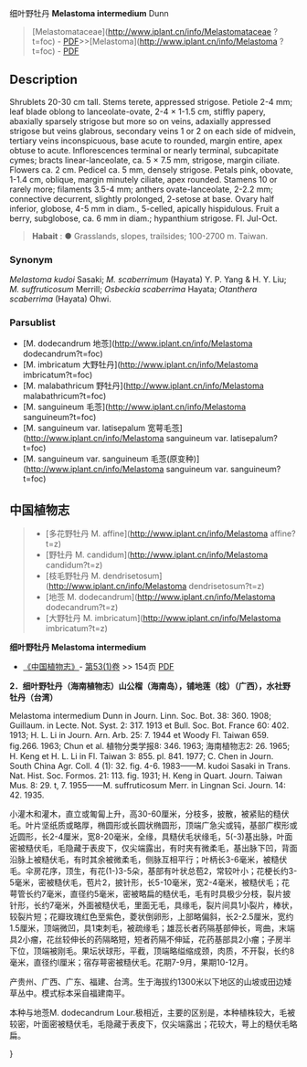 细叶野牡丹 **Melastoma intermedium** Dunn

> [Melastomataceae](http://www.iplant.cn/info/Melastomataceae ?t=foc) - [PDF](http://iplant.cn/foc/pdf/Melastomataceae.pdf)>>[Melastoma](http://www.iplant.cn/info/Melastoma ?t=foc) - [PDF](http://www.iplant.cn/foc/pdf/Melastoma.pdf)

## Description

Shrublets 20-30 cm tall. Stems terete, appressed strigose. Petiole 2-4 mm; leaf blade oblong to lanceolate-ovate, 2-4 × 1-1.5 cm, stiffly papery, abaxially sparsely strigose but more so on veins, adaxially appressed strigose but veins glabrous, secondary veins 1 or 2 on each side of midvein, tertiary veins inconspicuous, base acute to rounded, margin entire, apex obtuse to acute. Inflorescences terminal or nearly terminal, subcapitate cymes; bracts linear-lanceolate, ca. 5 × 7.5 mm, strigose, margin ciliate. Flowers ca. 2 cm. Pedicel ca. 5 mm, densely strigose. Petals pink, obovate, 1-1.4 cm, oblique, margin minutely ciliate, apex rounded. Stamens 10 or rarely more; filaments 3.5-4 mm; anthers ovate-lanceolate, 2-2.2 mm; connective decurrent, slightly prolonged, 2-setose at base. Ovary half inferior, globose, 4-5 mm in diam., 5-celled, apically hispidulous. Fruit a berry, subglobose, ca. 6 mm in diam.; hypanthium strigose. Fl. Jul-Oct.

> **Habait** : 
>● Grasslands, slopes, trailsides; 100-2700 m. Taiwan.

### Synonym
*Melastoma kudoi* Sasaki; *M. scaberrimum* (Hayata) Y. P. Yang & H. Y. Liu; *M. suffruticosum* Merrill; *Osbeckia scaberrima* Hayata; *Otanthera scaberrima* (Hayata) Ohwi.

### Parsublist

* [M.  dodecandrum  地菍](http://www.iplant.cn/info/Melastoma dodecandrum?t=foc)
* [M.  imbricatum  大野牡丹](http://www.iplant.cn/info/Melastoma imbricatum?t=foc)
* [M.  malabathricum  野牡丹](http://www.iplant.cn/info/Melastoma malabathricum?t=foc)
* [M.  sanguineum  毛菍](http://www.iplant.cn/info/Melastoma sanguineum?t=foc)
* [M.  sanguineum var. latisepalum  宽萼毛菍](http://www.iplant.cn/info/Melastoma sanguineum var. latisepalum?t=foc)
* [M.  sanguineum var. sanguineum  毛菍(原变种)](http://www.iplant.cn/info/Melastoma sanguineum var. sanguineum?t=foc)

## 中国植物志

> * [多花野牡丹  M.  affine](http://www.iplant.cn/info/Melastoma affine?t=z)
> * [野牡丹  M.  candidum](http://www.iplant.cn/info/Melastoma candidum?t=z)
> * [枝毛野牡丹  M.  dendrisetosum](http://www.iplant.cn/info/Melastoma dendrisetosum?t=z)
> * [地菍  M.  dodecandrum](http://www.iplant.cn/info/Melastoma dodecandrum?t=z)
> * [大野牡丹  M.  imbricatum](http://www.iplant.cn/info/Melastoma imbricatum?t=z)

**细叶野牡丹 Melastoma intermedium**

* [《中国植物志》](http://www.iplant.cn/frps)- [第53(1)卷](http://www.iplant.cn/frps/vol/53(1)) >> 154页 [PDF](http://www.iplant.cn/frps/pdf/53(1)/154a.PDF)

**2．细叶野牡丹（海南植物志）山公榴（海南岛），铺地莲（棯）（广西），水社野牡丹（台湾）**

Melastoma intermedium Dunn in Journ. Linn. Soc. Bot. 38: 360. 1908; Guillaum. in Lecte. Not. Syst. 2: 317. 1913 et Bull. Soc. Bot. France 60: 402. 1913; H. L. Li in Journ. Arn. Arb. 25: 7. 1944 et Woody Fl. Taiwan 659. fig.266. 1963; Chun et al. 植物分类学报8: 346. 1963; 海南植物志2: 26. 1965; H. Keng et H. L. Li in Fl. Taiwan 3: 855. pl. 841. 1977; C. Chen in Journ. South China Agr. Coll. 4 (1): 32. fig. 4-6. 1983——M. kudoi Sasaki in Trans. Nat. Hist. Soc. Formos. 21: 113. fig. 1931; H. Keng in Quart. Journ. Taiwan Mus. 8: 29. t, 7. 1955——M. suffruticosum Merr. in Lingnan Sci. Journ. 14: 42. 1935.

小灌木和灌木，直立或匍匐上升，高30-60厘米，分枝多，披散，被紧贴的糙伏毛。叶片坚纸质或略厚，椭圆形或长圆状椭圆形，顶端广急尖或钝，基部广楔形或近圆形，长2-4厘米，宽8-20毫米，全缘，具糙伏毛状缘毛，5(-3)基出脉，叶面密被糙伏毛，毛隐藏于表皮下，仅尖端露出，有时夹有微柔毛，基出脉下凹，背面沿脉上被糙伏毛，有时其余被微柔毛，侧脉互相平行；叶柄长3-6毫米，被糙伏毛。伞房花序，顶生，有花(1-)3-5朵，基部有叶状总苞2，常较叶小；花梗长约3-5毫米，密被糙伏毛，苞片2，披针形，长5-10毫米，宽2-4毫米，被糙伏毛；花萼管长约7毫米，直径约5毫米，密被略扁的糙伏毛，毛有时具极少分枝，裂片披针形，长约7毫米，外面被糙伏毛，里面无毛，具缘毛，裂片间具1小裂片，棒状，较裂片短；花瓣玫瑰红色至紫色，菱状倒卵形，上部略偏斜，长2-2.5厘米，宽约1.5厘米，顶端微凹，具1束刺毛，被疏缘毛；雄蕊长者药隔基部伸长，弯曲，末端具2小瘤，花丝较伸长的药隔略短，短者药隔不伸延，花药基部具2小瘤；子房半下位，顶端被刚毛。果坛状球形，平截，顶端略缢缩成颈，肉质，不开裂，长约8毫米，直径约l厘米；宿存萼密被糙伏毛。花期7-9月，果期10-12月。

产贵州、广西、广东、福建、台湾。生于海拔约1300米以下地区的山坡或田边矮草丛中。模式标本采自福建南平。

本种与地菍M. dodecandrum Lour.极相近，主要的区别是，本种植株较大，毛被较密，叶面密被糙伏毛，毛隐藏于表皮下，仅尖端露出；花较大，萼上的糙伏毛略扁。

}